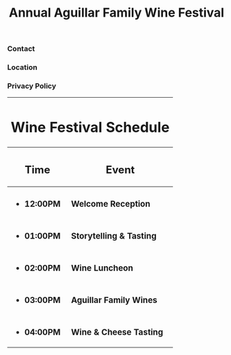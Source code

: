 
<!DOCTYPE html>
<html>

<head>
  <meta charset="utf-8">
  <link rel="stylesheet" type="text/css" href="reset.css" />
  <link rel="stylesheet" type="text/css" href="style.css" />
  <link href="https://fonts.googleapis.com/css?family=Oswald" rel="stylesheet">
</head>

<body>
  <header>
    <h1>Annual Aguillar Family Wine Festival</h1>
  </header>
  
  <div class="container">
		<table>
      <thead>
        <tr>
        	<th colspan="2">
            <h1>Wine Festival Schedule</h1>
          </th>
        </tr>
        <tr>
          <th>
            <h2>Time</h2>
          </th>
          <th>
            <h2>Event</h2>
          </th>
        </tr>
      </thead>
      <tbody>
        <tr><!--Row 1-->
          <td class="left">
            <h3>
              <ul>
                <li>12:00PM</li>
              </ul>
            </h3>
          </td>
          <td>
            <h3>Welcome Reception
            </h3>
          </td>
        </tr>
        <tr><!--Row 2-->
          <td class="left">
            <h3>
              <ul>
                <li>01:00PM</li>
              </ul>
            </h3>
          </td>
          <td>
            <h3>Storytelling & Tasting
            </h3>
          </td>
        </tr>
        <tr><!--Row 3-->
          <td class="left">
            <h3>
              <ul>
                <li>02:00PM</li>
              </ul>
            </h3>
          </td>
          <td>
            <h3>Wine Luncheon
            </h3>
          </td>
        </tr>
        <tr><!--Row 4-->
          <td class="left">
            <h3>
              <ul>
                <li>03:00PM</li>
              </ul>
            </h3>
          </td>
          <td>
            <h3>Aguillar Family Wines
            </h3>
          </td>
        </tr>
        <tr><!--Row 5-->
          <td class="left">
            <h3>
              <ul>
                <li>04:00PM</li>
              </ul>
            </h3>
          </td>
          <td>
            <h3>Wine & Cheese Tasting
            </h3>
          </td>
        </tr>
        

  </div>
  
  <footer>
    <h3>Contact</h3>
    <h3>Location</h3>
    <h3>Privacy Policy</h3>
  </footer>
</body>

</html>
